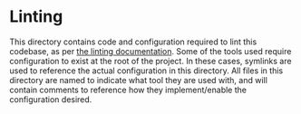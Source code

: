 # Linting

This directory contains code and configuration required to lint this codebase, as per [the linting documentation](../../docs/Linting.md). Some of the tools used require configuration to exist at the root of the project. In these cases, symlinks are used to reference the actual configuration in this directory. All files in this directory are named to indicate what tool they are used with, and will contain comments to reference how they implement/enable the configuration desired.
